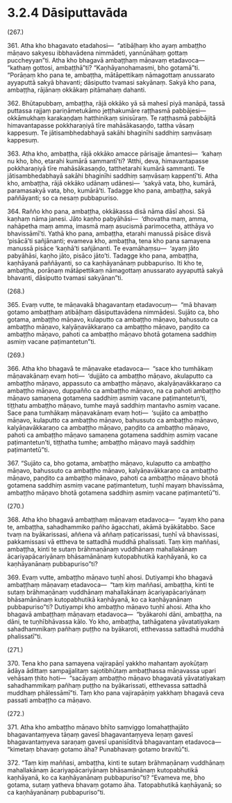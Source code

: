 # 3.2.4 Dāsiputtavāda

(267.)

361\. Atha kho bhagavato etadahosi—  “atibāḷhaṃ kho ayaṃ ambaṭṭho māṇavo sakyesu ibbhavādena nimmādeti, yannūnāhaṃ gottaṃ puccheyyan”ti. Atha kho bhagavā ambaṭṭhaṃ māṇavaṃ etadavoca—  “kathaṃ gottosi, ambaṭṭhā”ti? “Kaṇhāyanohamasmi, bho gotamā”ti. “Porāṇaṃ kho pana te, ambaṭṭha, mātāpettikaṃ nāmagottaṃ anussarato ayyaputtā sakyā bhavanti; dāsiputto tvamasi sakyānaṃ. Sakyā kho pana, ambaṭṭha, rājānaṃ okkākaṃ pitāmahaṃ dahanti.

362\. Bhūtapubbaṃ, ambaṭṭha, rājā okkāko yā sā mahesī piyā manāpā, tassā puttassa rajjaṃ pariṇāmetukāmo jeṭṭhakumāre raṭṭhasmā pabbājesi—  okkāmukhaṃ karakaṇḍaṃ hatthinikaṃ sinisūraṃ. Te raṭṭhasmā pabbājitā himavantapasse pokkharaṇiyā tīre mahāsākasaṇḍo, tattha vāsaṃ kappesuṃ. Te jātisambhedabhayā sakāhi bhaginīhi saddhiṃ saṃvāsaṃ kappesuṃ.

363\. Atha kho, ambaṭṭha, rājā okkāko amacce pārisajje āmantesi—  ‘kahaṃ nu kho, bho, etarahi kumārā sammantī’ti? ‘Atthi, deva, himavantapasse pokkharaṇiyā tīre mahāsākasaṇḍo, tatthetarahi kumārā sammanti. Te jātisambhedabhayā sakāhi bhaginīhi saddhiṃ saṃvāsaṃ kappentī’ti. Atha kho, ambaṭṭha, rājā okkāko udānaṃ udānesi—  ‘sakyā vata, bho, kumārā, paramasakyā vata, bho, kumārā’ti. Tadagge kho pana, ambaṭṭha, sakyā paññāyanti; so ca nesaṃ pubbapuriso.

364\. Rañño kho pana, ambaṭṭha, okkākassa disā nāma dāsī ahosi. Sā kaṇhaṃ nāma janesi. Jāto kaṇho pabyāhāsi—  ‘dhovatha maṃ, amma, nahāpetha maṃ amma, imasmā maṃ asucismā parimocetha, atthāya vo bhavissāmī’ti. Yathā kho pana, ambaṭṭha, etarahi manussā pisāce disvā ‘pisācā’ti sañjānanti; evameva kho, ambaṭṭha, tena kho pana samayena manussā pisāce ‘kaṇhā’ti sañjānanti. Te evamāhaṃsu—  ‘ayaṃ jāto pabyāhāsi, kaṇho jāto, pisāco jāto’ti. Tadagge kho pana, ambaṭṭha, kaṇhāyanā paññāyanti, so ca kaṇhāyanānaṃ pubbapuriso. Iti kho te, ambaṭṭha, porāṇaṃ mātāpettikaṃ nāmagottaṃ anussarato ayyaputtā sakyā bhavanti, dāsiputto tvamasi sakyānan”ti.

(268.)

365\. Evaṃ vutte, te māṇavakā bhagavantaṃ etadavocuṃ—  “mā bhavaṃ gotamo ambaṭṭhaṃ atibāḷhaṃ dāsiputtavādena nimmādesi. Sujāto ca, bho gotama, ambaṭṭho māṇavo, kulaputto ca ambaṭṭho māṇavo, bahussuto ca ambaṭṭho māṇavo, kalyāṇavākkaraṇo ca ambaṭṭho māṇavo, paṇḍito ca ambaṭṭho māṇavo, pahoti ca ambaṭṭho māṇavo bhotā gotamena saddhiṃ asmiṃ vacane paṭimantetun”ti.

(269.)

366\. Atha kho bhagavā te māṇavake etadavoca—  “sace kho tumhākaṃ māṇavakānaṃ evaṃ hoti—  ‘dujjāto ca ambaṭṭho māṇavo, akulaputto ca ambaṭṭho māṇavo, appassuto ca ambaṭṭho māṇavo, akalyāṇavākkaraṇo ca ambaṭṭho māṇavo, duppañño ca ambaṭṭho māṇavo, na ca pahoti ambaṭṭho māṇavo samaṇena gotamena saddhiṃ asmiṃ vacane paṭimantetun’ti, tiṭṭhatu ambaṭṭho māṇavo, tumhe mayā saddhiṃ mantavho asmiṃ vacane. Sace pana tumhākaṃ māṇavakānaṃ evaṃ hoti—  ‘sujāto ca ambaṭṭho māṇavo, kulaputto ca ambaṭṭho māṇavo, bahussuto ca ambaṭṭho māṇavo, kalyāṇavākkaraṇo ca ambaṭṭho māṇavo, paṇḍito ca ambaṭṭho māṇavo, pahoti ca ambaṭṭho māṇavo samaṇena gotamena saddhiṃ asmiṃ vacane paṭimantetun’ti, tiṭṭhatha tumhe; ambaṭṭho māṇavo mayā saddhiṃ paṭimantetū”ti.

367\. “Sujāto ca, bho gotama, ambaṭṭho māṇavo, kulaputto ca ambaṭṭho māṇavo, bahussuto ca ambaṭṭho māṇavo, kalyāṇavākkaraṇo ca ambaṭṭho māṇavo, paṇḍito ca ambaṭṭho māṇavo, pahoti ca ambaṭṭho māṇavo bhotā gotamena saddhiṃ asmiṃ vacane paṭimantetuṃ, tuṇhī mayaṃ bhavissāma, ambaṭṭho māṇavo bhotā gotamena saddhiṃ asmiṃ vacane paṭimantetū”ti.

(270.)

368\. Atha kho bhagavā ambaṭṭhaṃ māṇavaṃ etadavoca—  “ayaṃ kho pana te, ambaṭṭha, sahadhammiko pañho āgacchati, akāmā byākātabbo. Sace tvaṃ na byākarissasi, aññena vā aññaṃ paṭicarissasi, tuṇhī vā bhavissasi, pakkamissasi vā ettheva te sattadhā muddhā phalissati. Taṃ kiṃ maññasi, ambaṭṭha, kinti te sutaṃ brāhmaṇānaṃ vuddhānaṃ mahallakānaṃ ācariyapācariyānaṃ bhāsamānānaṃ kutopabhutikā kaṇhāyanā, ko ca kaṇhāyanānaṃ pubbapuriso”ti?

369\. Evaṃ vutte, ambaṭṭho māṇavo tuṇhī ahosi. Dutiyampi kho bhagavā ambaṭṭhaṃ māṇavaṃ etadavoca—  “taṃ kiṃ maññasi, ambaṭṭha, kinti te sutaṃ brāhmaṇānaṃ vuddhānaṃ mahallakānaṃ ācariyapācariyānaṃ bhāsamānānaṃ kutopabhutikā kaṇhāyanā, ko ca kaṇhāyanānaṃ pubbapuriso”ti? Dutiyampi kho ambaṭṭho māṇavo tuṇhī ahosi. Atha kho bhagavā ambaṭṭhaṃ māṇavaṃ etadavoca—  “byākarohi dāni, ambaṭṭha, na dāni, te tuṇhībhāvassa kālo. Yo kho, ambaṭṭha, tathāgatena yāvatatiyakaṃ sahadhammikaṃ pañhaṃ puṭṭho na byākaroti, etthevassa sattadhā muddhā phalissatī”ti.

(271.)

370\. Tena kho pana samayena vajirapāṇī yakkho mahantaṃ ayokūṭaṃ ādāya ādittaṃ sampajjalitaṃ sajotibhūtaṃ ambaṭṭhassa māṇavassa upari vehāsaṃ ṭhito hoti—  “sacāyaṃ ambaṭṭho māṇavo bhagavatā yāvatatiyakaṃ sahadhammikaṃ pañhaṃ puṭṭho na byākarissati, etthevassa sattadhā muddhaṃ phālessāmī”ti. Taṃ kho pana vajirapāṇiṃ yakkhaṃ bhagavā ceva passati ambaṭṭho ca māṇavo.

(272.)

371\. Atha kho ambaṭṭho māṇavo bhīto saṃviggo lomahaṭṭhajāto bhagavantaṃyeva tāṇaṃ gavesī bhagavantaṃyeva leṇaṃ gavesī bhagavantaṃyeva saraṇaṃ gavesī upanisīditvā bhagavantaṃ etadavoca—  “kimetaṃ bhavaṃ gotamo āha? Punabhavaṃ gotamo bravitū”ti.

372\. “Taṃ kiṃ maññasi, ambaṭṭha, kinti te sutaṃ brāhmaṇānaṃ vuddhānaṃ mahallakānaṃ ācariyapācariyānaṃ bhāsamānānaṃ kutopabhutikā kaṇhāyanā, ko ca kaṇhāyanānaṃ pubbapuriso”ti? “Evameva me, bho gotama, sutaṃ yatheva bhavaṃ gotamo āha. Tatopabhutikā kaṇhāyanā; so ca kaṇhāyanānaṃ pubbapuriso”ti.

